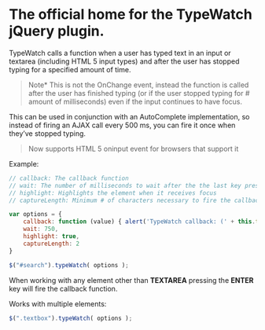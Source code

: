 # The official home for the TypeWatch jQuery plugin. #

TypeWatch calls a function when a user has typed text in an input or textarea (including HTML 5 input types) and after the user has stopped typing for a specified amount of time.

> Note* This is not the OnChange event, instead the function is called after the user has finished typing (or if the user stopped typing for # amount of milliseconds) even if the input continues to have focus.

This can be used in conjunction with an AutoComplete implementation, so instead of firing an AJAX call every 500 ms, you can fire it once when they’ve stopped typing.

> Now supports HTML 5 oninput event for browsers that support it

Example:

```javascript
// callback: The callback function
// wait: The number of milliseconds to wait after the the last key press before firing the callback
// highlight: Highlights the element when it receives focus
// captureLength: Minimum # of characters necessary to fire the callback

var options = {
    callback: function (value) { alert('TypeWatch callback: (' + this.type + ') ' + value); },
    wait: 750,
    highlight: true,
    captureLength: 2
}

$("#search").typeWatch( options );
```

When working with any element other than __TEXTAREA__ pressing the __ENTER__ key will fire the callback function.

Works with multiple elements:

```javascript
$(".textbox").typeWatch( options );
```